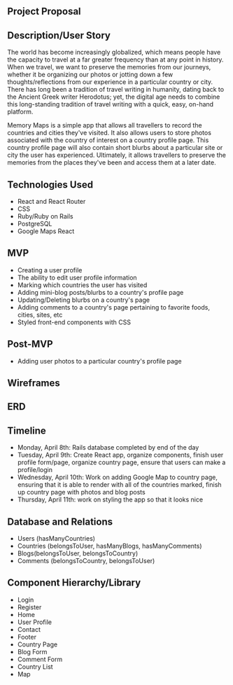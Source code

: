 ## Project Proposal

## Description/User Story

The world has become increasingly globalized, which means people have the
capacity to travel at a far greater frequency than at any point in history.
When we travel, we want to preserve the memories from our journeys, whether
it be organizing our photos or jotting down a few thoughts/reflections from
our experience in a particular country or city. There has long been a tradition
of travel writing in humanity, dating back to the Ancient Greek writer Herodotus;
yet, the digital age needs to combine this long-standing tradition of travel
writing with a quick, easy, on-hand platform.


Memory Maps is a simple app that allows all travellers to record the countries
and cities they've visited. It also allows users to store photos associated with
the country of interest on a country profile page. This country profile page
will also contain short blurbs about a particular site or city the user has
experienced. Ultimately, it allows travellers to preserve the memories from
the places they've been and access them at a later date.

## Technologies Used

- React and React Router
- CSS
- Ruby/Ruby on Rails
- PostgreSQL
- Google Maps React

## MVP
  - Creating a user profile
  - The ability to edit user profile information
  - Marking which countries the user has visited
  - Adding mini-blog posts/blurbs to a country's profile page
  - Updating/Deleting blurbs on a country's page
  - Adding comments to a country's page pertaining to favorite foods, cities,
  sites, etc
  - Styled front-end components with CSS

## Post-MVP
- Adding user photos to a particular country's profile page  

## Wireframes


## ERD


## Timeline
- Monday, April 8th: Rails database completed by end of the day
- Tuesday, April 9th: Create React app, organize components, finish user profile
form/page, organize country page, ensure that users can make a profile/login
- Wednesday, April 10th: Work on adding Google Map to country page, ensuring
that it is able to render with all of the countries marked, finish up country page
with photos and blog posts
- Thursday, April 11th: work on styling the app so that it looks nice

## Database and Relations

- Users (hasManyCountries)
- Countries (belongsToUser, hasManyBlogs, hasManyComments)
- Blogs(belongsToUser, belongsToCountry)
- Comments (belongsToCountry, belongsToUser)

## Component Hierarchy/Library

- Login
- Register
- Home
- User Profile
- Contact
- Footer
- Country Page
- Blog Form
- Comment Form
- Country List
- Map
